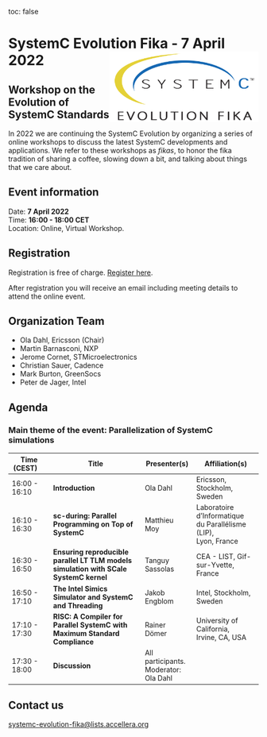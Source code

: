 toc: false

# SystemC Evolution Fika - 7 April 2022<img style="float: right; width:300px;" src="/images/scef.png">

## Workshop on the Evolution of SystemC Standards

In 2022 we are continuing the SystemC Evolution by organizing a series of online workshops to discuss the latest SystemC developments and applications. We refer to these workshops as *fikas*, to honor the fika tradition of sharing a coffee, slowing down a bit, and talking about things that we care about.

## Event information

Date: **7 April 2022**<br>
Time: **16:00 - 18:00 CET**<br>
Location: Online, Virtual Workshop.

## Registration

Registration is free of charge. [Register here](https://form.jotform.com/220664698202963).

After registration you will receive an email including meeting details to attend the online event.

## Organization Team

 * Ola Dahl, Ericsson (Chair)
 * Martin Barnasconi, NXP
 * Jerome Cornet, STMicroelectronics
 * Christian Sauer, Cadence
 * Mark Burton, GreenSocs
 * Peter de Jager, Intel

## Agenda

### Main theme of the event: Parallelization of SystemC simulations

| Time (CEST)&nbsp;&nbsp;&nbsp;&nbsp; | Title | Presenter(s) | Affiliation(s) |
| ------------- | ---------------- | ---------------- | ---------------- |
| 16:00 - 16:10 | **Introduction** | Ola Dahl | Ericsson, Stockholm, Sweden |
| 16:10 - 16:30 | **sc-during: Parallel Programming on Top of SystemC** | Matthieu Moy | Laboratoire d’Informatique<br>du Parallélisme (LIP),<br> Lyon, France |
| 16:30 - 16:50 | **Ensuring reproducible parallel LT TLM models simulation with SCale SystemC kernel** | Tanguy Sassolas  | CEA - LIST, Gif-sur-Yvette, France |
| 16:50 - 17:10 | **The Intel Simics Simulator and SystemC and Threading** | Jakob Engblom | Intel, Stockholm, Sweden  |
| 17:10 - 17:30 | **RISC: A Compiler for Parallel SystemC with Maximum Standard Compliance** | Rainer Dömer | University of California,<br> Irvine, CA, USA |
| 17:30 - 18:00 | **Discussion** | All participants.<br>Moderator:<br>Ola Dahl  |

## Contact us

[systemc-evolution-fika@lists.accellera.org](mailto:systemc-evolution-fika@lists.accellera.org)